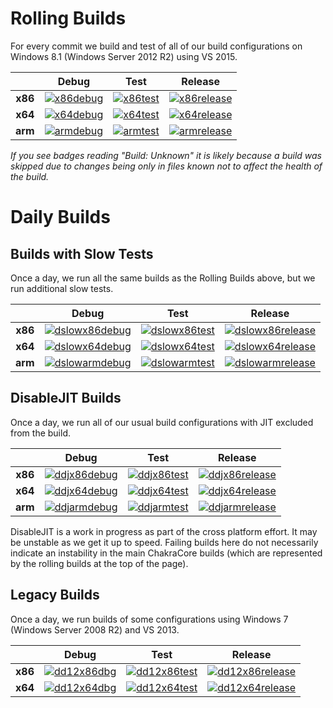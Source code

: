 # Rolling Builds

For every commit we build and test of all of our build configurations on Windows 8.1 (Windows Server 2012 R2) using VS 2015.

|         | __Debug__ | __Test__ | __Release__ |
|:-------:|:---------:|:--------:|:-----------:|
| __x86__ | [![x86debug][x86dbgicon]][x86dbglink] | [![x86test][x86testicon]][x86testlink] | [![x86release][x86relicon]][x86rellink] |
| __x64__ | [![x64debug][x64dbgicon]][x64dbglink] | [![x64test][x64testicon]][x64testlink] | [![x64release][x64relicon]][x64rellink] |
| __arm__ | [![armdebug][armdbgicon]][armdbglink] | [![armtest][armtesticon]][armtestlink] | [![armrelease][armrelicon]][armrellink] |

*If you see badges reading "Build: Unknown" it is likely because a build was skipped due to changes being only in files known not to affect the health of the build.*

[x86dbgicon]: http://dotnet-ci.cloudapp.net/job/Microsoft_ChakraCore/job/release_1.2/job/x86_debug/badge/icon
[x86dbglink]: http://dotnet-ci.cloudapp.net/job/Microsoft_ChakraCore/job/release_1.2/job/x86_debug/
[x86testicon]: http://dotnet-ci.cloudapp.net/job/Microsoft_ChakraCore/job/release_1.2/job/x86_test/badge/icon
[x86testlink]: http://dotnet-ci.cloudapp.net/job/Microsoft_ChakraCore/job/release_1.2/job/x86_test/
[x86relicon]: http://dotnet-ci.cloudapp.net/job/Microsoft_ChakraCore/job/release_1.2/job/x86_release/badge/icon
[x86rellink]: http://dotnet-ci.cloudapp.net/job/Microsoft_ChakraCore/job/release_1.2/job/x86_release/

[x64dbgicon]: http://dotnet-ci.cloudapp.net/job/Microsoft_ChakraCore/job/release_1.2/job/x64_debug/badge/icon
[x64dbglink]: http://dotnet-ci.cloudapp.net/job/Microsoft_ChakraCore/job/release_1.2/job/x64_debug/
[x64testicon]: http://dotnet-ci.cloudapp.net/job/Microsoft_ChakraCore/job/release_1.2/job/x64_test/badge/icon
[x64testlink]: http://dotnet-ci.cloudapp.net/job/Microsoft_ChakraCore/job/release_1.2/job/x64_test/
[x64relicon]: http://dotnet-ci.cloudapp.net/job/Microsoft_ChakraCore/job/release_1.2/job/x64_release/badge/icon
[x64rellink]: http://dotnet-ci.cloudapp.net/job/Microsoft_ChakraCore/job/release_1.2/job/x64_release/

[armdbgicon]: http://dotnet-ci.cloudapp.net/job/Microsoft_ChakraCore/job/release_1.2/job/arm_debug/badge/icon
[armdbglink]: http://dotnet-ci.cloudapp.net/job/Microsoft_ChakraCore/job/release_1.2/job/arm_debug/
[armtesticon]: http://dotnet-ci.cloudapp.net/job/Microsoft_ChakraCore/job/release_1.2/job/arm_test/badge/icon
[armtestlink]: http://dotnet-ci.cloudapp.net/job/Microsoft_ChakraCore/job/release_1.2/job/arm_test/
[armrelicon]: http://dotnet-ci.cloudapp.net/job/Microsoft_ChakraCore/job/release_1.2/job/arm_release/badge/icon
[armrellink]: http://dotnet-ci.cloudapp.net/job/Microsoft_ChakraCore/job/release_1.2/job/arm_release/

# Daily Builds

## Builds with Slow Tests

Once a day, we run all the same builds as the Rolling Builds above, but we run additional slow tests.

|         | __Debug__ | __Test__ | __Release__ |
|:-------:|:---------:|:--------:|:-----------:|
| __x86__ | [![dslowx86debug][dslowx86dbgicon]][dslowx86dbglink] | [![dslowx86test][dslowx86testicon]][dslowx86testlink] | [![dslowx86release][dslowx86relicon]][dslowx86rellink] |
| __x64__ | [![dslowx64debug][dslowx64dbgicon]][dslowx64dbglink] | [![dslowx64test][dslowx64testicon]][dslowx64testlink] | [![dslowx64release][dslowx64relicon]][dslowx64rellink] |
| __arm__ | [![dslowarmdebug][dslowarmdbgicon]][dslowarmdbglink] | [![dslowarmtest][dslowarmtesticon]][dslowarmtestlink] | [![dslowarmrelease][dslowarmrelicon]][dslowarmrellink] |

[dslowx86dbgicon]: http://dotnet-ci.cloudapp.net/job/Microsoft_ChakraCore/job/release_1.2/job/daily_slow_x86_debug/badge/icon
[dslowx86dbglink]: http://dotnet-ci.cloudapp.net/job/Microsoft_ChakraCore/job/release_1.2/job/daily_slow_x86_debug/
[dslowx86testicon]: http://dotnet-ci.cloudapp.net/job/Microsoft_ChakraCore/job/release_1.2/job/daily_slow_x86_test/badge/icon
[dslowx86testlink]: http://dotnet-ci.cloudapp.net/job/Microsoft_ChakraCore/job/release_1.2/job/daily_slow_x86_test/
[dslowx86relicon]: http://dotnet-ci.cloudapp.net/job/Microsoft_ChakraCore/job/release_1.2/job/daily_slow_x86_release/badge/icon
[dslowx86rellink]: http://dotnet-ci.cloudapp.net/job/Microsoft_ChakraCore/job/release_1.2/job/daily_slow_x86_release/

[dslowx64dbgicon]: http://dotnet-ci.cloudapp.net/job/Microsoft_ChakraCore/job/release_1.2/job/daily_slow_x64_debug/badge/icon
[dslowx64dbglink]: http://dotnet-ci.cloudapp.net/job/Microsoft_ChakraCore/job/release_1.2/job/daily_slow_x64_debug/
[dslowx64testicon]: http://dotnet-ci.cloudapp.net/job/Microsoft_ChakraCore/job/release_1.2/job/daily_slow_x64_test/badge/icon
[dslowx64testlink]: http://dotnet-ci.cloudapp.net/job/Microsoft_ChakraCore/job/release_1.2/job/daily_slow_x64_test/
[dslowx64relicon]: http://dotnet-ci.cloudapp.net/job/Microsoft_ChakraCore/job/release_1.2/job/daily_slow_x64_release/badge/icon
[dslowx64rellink]: http://dotnet-ci.cloudapp.net/job/Microsoft_ChakraCore/job/release_1.2/job/daily_slow_x64_release/

[dslowarmdbgicon]: http://dotnet-ci.cloudapp.net/job/Microsoft_ChakraCore/job/release_1.2/job/daily_slow_arm_debug/badge/icon
[dslowarmdbglink]: http://dotnet-ci.cloudapp.net/job/Microsoft_ChakraCore/job/release_1.2/job/daily_slow_arm_debug/
[dslowarmtesticon]: http://dotnet-ci.cloudapp.net/job/Microsoft_ChakraCore/job/release_1.2/job/daily_slow_arm_test/badge/icon
[dslowarmtestlink]: http://dotnet-ci.cloudapp.net/job/Microsoft_ChakraCore/job/release_1.2/job/daily_slow_arm_test/
[dslowarmrelicon]: http://dotnet-ci.cloudapp.net/job/Microsoft_ChakraCore/job/release_1.2/job/daily_slow_arm_release/badge/icon
[dslowarmrellink]: http://dotnet-ci.cloudapp.net/job/Microsoft_ChakraCore/job/release_1.2/job/daily_slow_arm_release/


## DisableJIT Builds

Once a day, we run all of our usual build configurations with JIT excluded from the build.

|         | __Debug__ | __Test__ | __Release__ |
|:-------:|:---------:|:--------:|:-----------:|
| __x86__ | [![ddjx86debug][ddjx86dbgicon]][ddjx86dbglink] | [![ddjx86test][ddjx86testicon]][ddjx86testlink] | [![ddjx86release][ddjx86relicon]][ddjx86rellink] |
| __x64__ | [![ddjx64debug][ddjx64dbgicon]][ddjx64dbglink] | [![ddjx64test][ddjx64testicon]][ddjx64testlink] | [![ddjx64release][ddjx64relicon]][ddjx64rellink] |
| __arm__ | [![ddjarmdebug][ddjarmdbgicon]][ddjarmdbglink] | [![ddjarmtest][ddjarmtesticon]][ddjarmtestlink] | [![ddjarmrelease][ddjarmrelicon]][ddjarmrellink] |

[ddjx86dbgicon]: http://dotnet-ci.cloudapp.net/job/Microsoft_ChakraCore/job/release_1.2/job/daily_disablejit_x86_debug/badge/icon
[ddjx86dbglink]: http://dotnet-ci.cloudapp.net/job/Microsoft_ChakraCore/job/release_1.2/job/daily_disablejit_x86_debug/
[ddjx86testicon]: http://dotnet-ci.cloudapp.net/job/Microsoft_ChakraCore/job/release_1.2/job/daily_disablejit_x86_test/badge/icon
[ddjx86testlink]: http://dotnet-ci.cloudapp.net/job/Microsoft_ChakraCore/job/release_1.2/job/daily_disablejit_x86_test/
[ddjx86relicon]: http://dotnet-ci.cloudapp.net/job/Microsoft_ChakraCore/job/release_1.2/job/daily_disablejit_x86_release/badge/icon
[ddjx86rellink]: http://dotnet-ci.cloudapp.net/job/Microsoft_ChakraCore/job/release_1.2/job/daily_disablejit_x86_release/

[ddjx64dbgicon]: http://dotnet-ci.cloudapp.net/job/Microsoft_ChakraCore/job/release_1.2/job/daily_disablejit_x64_debug/badge/icon
[ddjx64dbglink]: http://dotnet-ci.cloudapp.net/job/Microsoft_ChakraCore/job/release_1.2/job/daily_disablejit_x64_debug/
[ddjx64testicon]: http://dotnet-ci.cloudapp.net/job/Microsoft_ChakraCore/job/release_1.2/job/daily_disablejit_x64_test/badge/icon
[ddjx64testlink]: http://dotnet-ci.cloudapp.net/job/Microsoft_ChakraCore/job/release_1.2/job/daily_disablejit_x64_test/
[ddjx64relicon]: http://dotnet-ci.cloudapp.net/job/Microsoft_ChakraCore/job/release_1.2/job/daily_disablejit_x64_release/badge/icon
[ddjx64rellink]: http://dotnet-ci.cloudapp.net/job/Microsoft_ChakraCore/job/release_1.2/job/daily_disablejit_x64_release/

[ddjarmdbgicon]: http://dotnet-ci.cloudapp.net/job/Microsoft_ChakraCore/job/release_1.2/job/daily_disablejit_arm_debug/badge/icon
[ddjarmdbglink]: http://dotnet-ci.cloudapp.net/job/Microsoft_ChakraCore/job/release_1.2/job/daily_disablejit_arm_debug/
[ddjarmtesticon]: http://dotnet-ci.cloudapp.net/job/Microsoft_ChakraCore/job/release_1.2/job/daily_disablejit_arm_test/badge/icon
[ddjarmtestlink]: http://dotnet-ci.cloudapp.net/job/Microsoft_ChakraCore/job/release_1.2/job/daily_disablejit_arm_test/
[ddjarmrelicon]: http://dotnet-ci.cloudapp.net/job/Microsoft_ChakraCore/job/release_1.2/job/daily_disablejit_arm_release/badge/icon
[ddjarmrellink]: http://dotnet-ci.cloudapp.net/job/Microsoft_ChakraCore/job/release_1.2/job/daily_disablejit_arm_release/

DisableJIT is a work in progress as part of the cross platform effort. It may be unstable as we get it up to speed. Failing builds here do not necessarily indicate an instability in the main ChakraCore builds (which are represented by the rolling builds at the top of the page).

## Legacy Builds

Once a day, we run builds of some configurations using Windows 7 (Windows Server 2008 R2) and VS 2013.

|         | __Debug__ | __Test__ | __Release__ |
|:-------:|:---------------:|:--------------:|:-----------------:|
| __x86__ | [![dd12x86dbg][dd12x86dbgicon]][dd12x86dbglink] | [![dd12x86test][dd12x86testicon]][dd12x86testlink] | [![dd12x86release][dd12x86relicon]][dd12x86rellink] |
| __x64__ | [![dd12x64dbg][dd12x64dbgicon]][dd12x64dbglink] | [![dd12x64test][dd12x64testicon]][dd12x64testlink] | [![dd12x64release][dd12x64relicon]][dd12x64rellink] |

[dd12x86dbgicon]: http://dotnet-ci.cloudapp.net/job/Microsoft_ChakraCore/job/release_1.2/job/daily_dev12_x86_debug/badge/icon
[dd12x86dbglink]: http://dotnet-ci.cloudapp.net/job/Microsoft_ChakraCore/job/release_1.2/job/daily_dev12_x86_debug/
[dd12x86testicon]: http://dotnet-ci.cloudapp.net/job/Microsoft_ChakraCore/job/release_1.2/job/daily_dev12_x86_test/badge/icon
[dd12x86testlink]: http://dotnet-ci.cloudapp.net/job/Microsoft_ChakraCore/job/release_1.2/job/daily_dev12_x86_test/
[dd12x86relicon]: http://dotnet-ci.cloudapp.net/job/Microsoft_ChakraCore/job/release_1.2/job/daily_dev12_x86_release/badge/icon
[dd12x86rellink]: http://dotnet-ci.cloudapp.net/job/Microsoft_ChakraCore/job/release_1.2/job/daily_dev12_x86_release/

[dd12x64dbgicon]: http://dotnet-ci.cloudapp.net/job/Microsoft_ChakraCore/job/release_1.2/job/daily_dev12_x64_debug/badge/icon
[dd12x64dbglink]: http://dotnet-ci.cloudapp.net/job/Microsoft_ChakraCore/job/release_1.2/job/daily_dev12_x64_debug/
[dd12x64testicon]: http://dotnet-ci.cloudapp.net/job/Microsoft_ChakraCore/job/release_1.2/job/daily_dev12_x64_test/badge/icon
[dd12x64testlink]: http://dotnet-ci.cloudapp.net/job/Microsoft_ChakraCore/job/release_1.2/job/daily_dev12_x64_test/
[dd12x64relicon]: http://dotnet-ci.cloudapp.net/job/Microsoft_ChakraCore/job/release_1.2/job/daily_dev12_x64_release/badge/icon
[dd12x64rellink]: http://dotnet-ci.cloudapp.net/job/Microsoft_ChakraCore/job/release_1.2/job/daily_dev12_x64_release/

